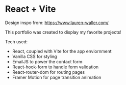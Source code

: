 # React + Vite

Design inspo from: https://www.lauren-waller.com/

This portfolio was created to display my favorite projects!

Tech used:
- React, coupled with Vite for the app enviornment
- Vanilla CSS for styling
- EmailJS to power the contact form
- React-hook-form to handle form validation
- React-router-dom for routing pages
- Framer Motion for page transition animation